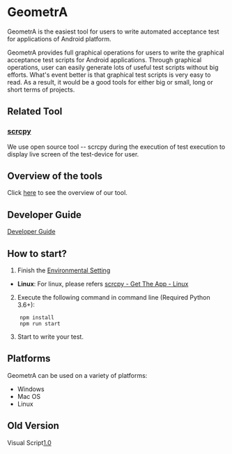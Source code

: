 # GeometrA
GeometrA is the easiest tool for users to write automated acceptance test for applications of Android platform.

GeometrA provides full graphical operations for users to write the graphical acceptance test scripts for Android applications. Through graphical operations, user can easily generate lots of useful test scripts without big efforts. What's event better is that graphical test scripts is very easy to read. As a result, it would be a good tools for either big or small, long or short terms of projects.

## Related Tool
### [scrcpy](https://github.com/Genymobile/scrcpy)
We use open source tool -- scrcpy during the execution of test execution to display live screen of the test-device for user.

## Overview of the tools
Click [here](https://github.com/NTUTVisualScript/GeometrA/blob/master/docs/Overview.md) to see the overview of our tool.

## Developer Guide
[Developer Guide](https://github.com/NTUTVisualScript/GeometrA/blob/master/docs/developer_guide.md)

## How to start?
1. Finish the [Environmental Setting](https://github.com/NTUTVisualScript/GeometrA/blob/master/docs/EnvironmetalSetting.md)

- **Linux**: For linux, please refers [scrcpy - Get The App - Linux](https://github.com/Genymobile/scrcpy#linux)

2. Execute the following command in command line (Required Python 3.6+):
```
    npm install
    npm run start
```

3. Start to write your test.

## Platforms
GeometrA can be used on a variety of platforms:
- Windows
- Mac OS
- Linux

## Old Version
Visual Script[1.0](https://github.com/NTUTVisualScript/Visual_Script/tree/Old_Version)
